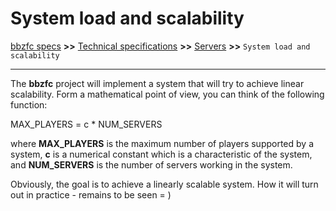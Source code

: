 # System load and scalability

[bbzfc specs](../bbzfc_specs.md) **>>** [Technical specifications](technical_specifications.md) **>>** [Servers](servers.md) **>>** `System load and scalability`

---

The **bbzfc** project will implement a system that will try to achieve linear scalability. Form a mathematical point of
view, you can think of the following function:

  MAX_PLAYERS = c * NUM_SERVERS

where **MAX_PLAYERS** is the maximum number of players supported by a system, **c** is a numerical constant which
is a characteristic of the system, and  **NUM_SERVERS** is the number of servers working in the system.

Obviously, the goal is to achieve a linearly scalable system. How it will turn out in practice - remains to be seen = )
